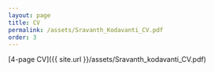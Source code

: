 ```yaml
---
layout: page
title: CV
permalink: /assets/Sravanth_Kodavanti_CV.pdf
order: 3
---
```


[4-page CV]({{ site.url }}/assets/Sravanth_kodavanti_CV.pdf)
